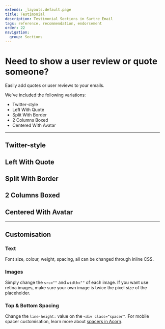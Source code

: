 ```yaml
---
extends: _layouts.default.page
title: Testimonial
description: Testimonial Sections in Sartre Email
tags: reference, recommendation, endorsement
order: 22
navigation:
  group: Sections
---
```


# Need to show a user review or quote someone?

Easily add quotes or user reviews to your emails.

We've included the following variations:

- Twitter-style
- Left With Quote
- Split With Border
- 2 Columns Boxed
- Centered With Avatar

---

## Twitter-style

## Left With Quote

## Split With Border

## 2 Columns Boxed

## Centered With Avatar


---

## Customisation

### Text

Font size, colour, weight, spacing, all can be changed through inline CSS.

### Images

Simply change the `src=""` and `width=""` of each image. If you want use retina images, make sure your own image is twice the pixel size of the placeholder.

### Top & Bottom Spacing

Change the `line-height:` value on the `<div class="spacer"`. For mobile spacer customisation, learn more about [spacers in Acorn](https://thememountain.github.io/acorn/utilities/spacing.html).

